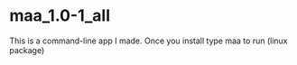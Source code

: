 # maa_1.0-1_all
This is a command-line app I made. Once you install type maa to run (linux package)
